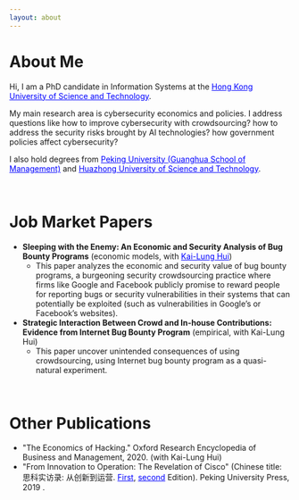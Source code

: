 ```yaml
---
layout: about 
---
```


# About Me
Hi, I am a PhD candidate in Information Systems at the <a href="https://www.ust.hk/" target="_blank" style="color:blue">Hong Kong University of Science and Technology</a>. 

My main research area is cybersecurity economics and policies. I address questions like how to improve cybersecurity with crowdsourcing? how to address the security risks brought by AI technologies? how government policies affect cybersecurity? 

I also hold degrees from <a href="https://www.gsm.pku.edu.cn/" target="_blank" style="color:blue">Peking University (Guanghua School of Management)</a> and <a href="https://www.hust.edu.cn/" style="color:blue">Huazhong University of Science and Technology</a>.

<br/>

# Job Market Papers
* <b>Sleeping with the Enemy: An Economic and Security Analysis of Bug Bounty Programs</b> (economic models, with <a href="http://klhui.people.ust.hk/" target="_blank" style="color:blue">Kai-Lung Hui</a>)
  * This paper analyzes the economic and security value of bug bounty programs, a burgeoning security crowdsourcing practice where firms like Google and Facebook publicly promise to reward people for reporting bugs or security vulnerabilities in their systems that can potentially be exploited (such as vulnerabilities in Google’s or Facebook’s websites).
* <b>Strategic Interaction Between Crowd and In-house Contributions: Evidence from Internet Bug Bounty Program</b> (empirical, with Kai-Lung Hui)
  * This paper uncover unintended consequences of using crowdsourcing, using Internet bug bounty program as a quasi-natural experiment.

<br/>

# Other Publications
* "The Economics of Hacking." Oxford Research Encyclopedia of Business and Management, 2020. (with Kai-Lung Hui)
*  "From Innovation to Operation: The Revelation of Cisco" (Chinese title: 思科实访录: 从创新到运营. <a href="https://www.gsm.pku.edu.cn/cnold/info/1195/15815.htm" target="_blank" style="color:blue">First</a>, <a href="https://www.pup.cn/bookDetail?name=%25E6%2580%259D%25E7%25A7%2591%25E5%25AE%259E%25E8%25AE%25BF%25E5%25BD%2595%25EF%25BC%259A%25E4%25BB%258E%25E5%2588%259B%25E6%2596%25B0%25E5%2588%25B0%25E8%25BF%2590%25E8%2590%25A5&id=be2b49df185f11e9805800163e0a6607&0.91" target="_blank" style="color:blue">second</a> Edition). Peking University Press, 2019 .
